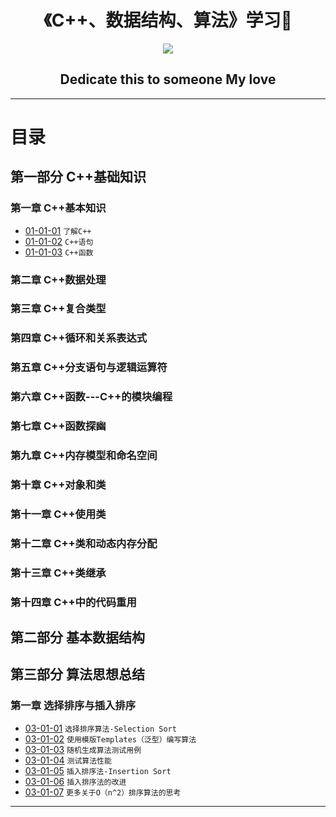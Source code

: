 <h1 align="center">《C++、数据结构、算法》学习📖</h1>
<p align="center"><img src="https://timgsa.baidu.com/timg?image&quality=80&size=b9999_10000&sec=1496673960064&di=c9c5de36faba9b267e6b5e3c123af80f&imgtype=0&src=http%3A%2F%2Fp7.qhimg.com%2Ft0128b2c0313adbfc60.png" /></p>

<h2 align="center">Dedicate this to someone My love</h2>

---



# 目录

## 第一部分 C++基础知识

### 第一章 C++基本知识

* [01-01-01](https://github.com/TYRMars/AlgorithmLearn/tree/master/CppLearn/01-01-01) `了解C++`
* [01-01-02](https://github.com/TYRMars/AlgorithmLearn/tree/master/CppLearn/01-01-02) `C++语句`
* [01-01-03](https://github.com/TYRMars/AlgorithmLearn/tree/master/CppLearn/01-01-03) `C++函数`

### 第二章 C++数据处理

### 第三章 C++复合类型

### 第四章 C++循环和关系表达式

### 第五章 C++分支语句与逻辑运算符

### 第六章 C++函数---C++的模块编程

### 第七章 C++函数探幽

### 第九章 C++内存模型和命名空间

### 第十章 C++对象和类

### 第十一章 C++使用类

### 第十二章 C++类和动态内存分配

### 第十三章 C++类继承

### 第十四章 C++中的代码重用

## 第二部分 基本数据结构



## 第三部分 算法思想总结

### 第一章 选择排序与插入排序
* [03-01-01](https://github.com/TYRMars/AlgorithmLearn#03-01-01) `选择排序算法-Selection Sort`
* [03-01-02](https://github.com/TYRMars/AlgorithmLearn#03-01-02) `使用模版Templates（泛型）编写算法`
* [03-01-03](https://github.com/TYRMars/AlgorithmLearn#03-01-03) `随机生成算法测试用例`
* [03-01-04](https://github.com/TYRMars/AlgorithmLearn#03-01-04) `测试算法性能`
* [03-01-05](https://github.com/TYRMars/AlgorithmLearn#03-01-05) `插入排序法-Insertion Sort`
* [03-01-06](https://github.com/TYRMars/AlgorithmLearn#03-01-06) `插入排序法的改进`
* [03-01-07](https://github.com/TYRMars/AlgorithmLearn#03-02-07) `更多关于O（n^2）排序算法的思考`

---
